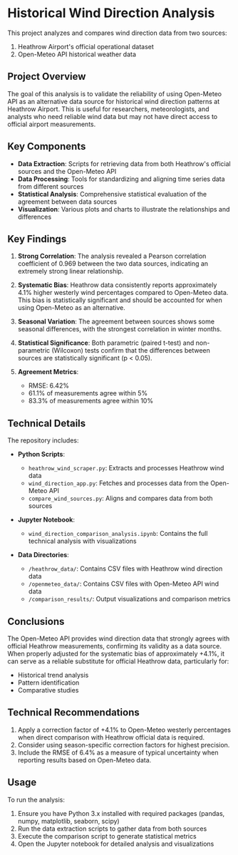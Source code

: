 # Historical Wind Direction Analysis

This project analyzes and compares wind direction data from two sources:
1. Heathrow Airport's official operational dataset
2. Open-Meteo API historical weather data

## Project Overview

The goal of this analysis is to validate the reliability of using Open-Meteo API as an alternative data source for historical wind direction patterns at Heathrow Airport. This is useful for researchers, meteorologists, and analysts who need reliable wind data but may not have direct access to official airport measurements.

## Key Components

- **Data Extraction**: Scripts for retrieving data from both Heathrow's official sources and the Open-Meteo API
- **Data Processing**: Tools for standardizing and aligning time series data from different sources
- **Statistical Analysis**: Comprehensive statistical evaluation of the agreement between data sources
- **Visualization**: Various plots and charts to illustrate the relationships and differences

## Key Findings

1. **Strong Correlation**: The analysis revealed a Pearson correlation coefficient of 0.969 between the two data sources, indicating an extremely strong linear relationship.

2. **Systematic Bias**: Heathrow data consistently reports approximately 4.1% higher westerly wind percentages compared to Open-Meteo data. This bias is statistically significant and should be accounted for when using Open-Meteo as an alternative.

3. **Seasonal Variation**: The agreement between sources shows some seasonal differences, with the strongest correlation in winter months.

4. **Statistical Significance**: Both parametric (paired t-test) and non-parametric (Wilcoxon) tests confirm that the differences between sources are statistically significant (p < 0.05).

5. **Agreement Metrics**: 
   - RMSE: 6.42%
   - 61.1% of measurements agree within 5% 
   - 83.3% of measurements agree within 10%

## Technical Details

The repository includes:

- **Python Scripts**:
  - `heathrow_wind_scraper.py`: Extracts and processes Heathrow wind data
  - `wind_direction_app.py`: Fetches and processes data from the Open-Meteo API
  - `compare_wind_sources.py`: Aligns and compares data from both sources

- **Jupyter Notebook**:
  - `wind_direction_comparison_analysis.ipynb`: Contains the full technical analysis with visualizations

- **Data Directories**:
  - `/heathrow_data/`: Contains CSV files with Heathrow wind direction data
  - `/openmeteo_data/`: Contains CSV files with Open-Meteo API wind data
  - `/comparison_results/`: Output visualizations and comparison metrics

## Conclusions

The Open-Meteo API provides wind direction data that strongly agrees with official Heathrow measurements, confirming its validity as a data source. When properly adjusted for the systematic bias of approximately +4.1%, it can serve as a reliable substitute for official Heathrow data, particularly for:
- Historical trend analysis
- Pattern identification
- Comparative studies

## Technical Recommendations

1. Apply a correction factor of +4.1% to Open-Meteo westerly percentages when direct comparison with Heathrow official data is required.
2. Consider using season-specific correction factors for highest precision.
3. Include the RMSE of 6.4% as a measure of typical uncertainty when reporting results based on Open-Meteo data.

## Usage

To run the analysis:

1. Ensure you have Python 3.x installed with required packages (pandas, numpy, matplotlib, seaborn, scipy)
2. Run the data extraction scripts to gather data from both sources
3. Execute the comparison script to generate statistical metrics
4. Open the Jupyter notebook for detailed analysis and visualizations
